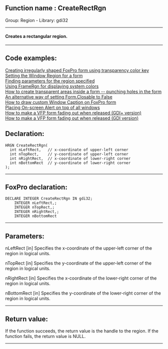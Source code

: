 
## Function name : CreateRectRgn
Group: Region - Library: gdi32    
***  


#### Creates a rectangular region.
***  


## Code examples:
[Creating irregularly shaped FoxPro form using transparency color key](../../samples/sample_033.md)  
[Setting the Window Region for a form](../../samples/sample_120.md)  
[Finding parameters for the region specified](../../samples/sample_124.md)  
[Using FrameRgn for displaying system colors](../../samples/sample_125.md)  
[How to create transparent areas inside a form -- punching holes in the form](../../samples/sample_126.md)  
[An alternative way of setting Form.Closable to False](../../samples/sample_127.md)  
[How to draw custom Window Caption on FoxPro form](../../samples/sample_499.md)  
[Placing On-screen Alert on top of all windows](../../samples/sample_504.md)  
[How to make a VFP form fading out when released (GDI+ version)](../../samples/sample_527.md)  
[How to make a VFP form fading out when released (GDI version)](../../samples/sample_528.md)  

## Declaration:
```foxpro  
HRGN CreateRectRgn(
  int nLeftRect,   // x-coordinate of upper-left corner
  int nTopRect,    // y-coordinate of upper-left corner
  int nRightRect,  // x-coordinate of lower-right corner
  int nBottomRect  // y-coordinate of lower-right corner
);  
```  
***  


## FoxPro declaration:
```foxpro  
DECLARE INTEGER CreateRectRgn IN gdi32;
	INTEGER nLeftRect,;
	INTEGER nTopRect,;
	INTEGER nRightRect,;
	INTEGER nBottomRect  
```  
***  


## Parameters:
nLeftRect 
[in] Specifies the x-coordinate of the upper-left corner of the region in logical units. 

nTopRect 
[in] Specifies the y-coordinate of the upper-left corner of the region in logical units. 

nRightRect 
[in] Specifies the x-coordinate of the lower-right corner of the region in logical units. 

nBottomRect 
[in] Specifies the y-coordinate of the lower-right corner of the region in logical units.  
***  


## Return value:
If the function succeeds, the return value is the handle to the region. If the function fails, the return value is NULL. 
  
***  

